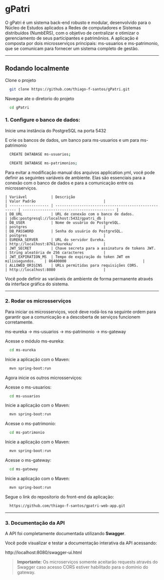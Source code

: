 
# gPatri

O gPatri é um sistema back-end robusto e modular, desenvolvido para o Núcleo de Estudos aplicados a Redes de computadores e Sistemas distribuídos (NumbERS), com o objetivo de centralizar e otimizar o gerenciamento de seus participantes e patrimônios. A aplicação é composta por dois microsserviços principais: ms-usuarios e ms-patrimonio, que se comunicam para fornecer um sistema completo de gestão.

---

## Rodando localmente

Clone o projeto

```bash
  git clone https://github.com/thiago-f-santos/gPatri.git
```
Navegue ate o diretorio do projeto

```bash
  cd gPatri
```

### 1. Configure o banco de dados: 

Inicie uma instância do PostgreSQL na porta 5432

E crie os bancos de dados, um banco para ms-usuarios e um para ms-patrimonio

```bash
  CREATE DATABASE ms-usuarios;
```

```bash
  CREATE DATABASE ms-patrimonios;
```
Para evitar a modificação manual dos arquivos application.yml, você pode definir as seguintes variáveis de ambiente. Elas são essenciais para a conexão com o banco de dados e para a comunicação entre os microsserviços.

    | Variável           | Descrição                                            | Valor Padrão                               |
    | ------------------ | ---------------------------------------------------- | ------------------------------------------ |
    | DB_URL             | URL de conexão com o banco de dados.                 | jdbc:postgresql://localhost:5432/gpatri_db |
    | DB_USER            | Nome de usuário do PostgreSQL.                       | postgres                                   |
    | DB_PASSWORD        | Senha do usuário do PostgreSQL.                      | postgres                                   |
    | EUREKA_SERVER      | URL do servidor Eureka.                              | http://localhost:8761/eureka/              |
    | JWT_SECRET         | Chave secreta para a assinatura de tokens JWT.       | String aleatória de 256 caracteres         |
    | JWT_EXPIRATION_MS  | Tempo de expiração do token JWT em milissegundos.    | 86400000                                   |
    | ALLOWED_ORIGINS    | URLs permitidas para requisições CORS.               | http://localhost:8080                      |

Você pode definir as variáveis de ambiente de forma permanente através da interface gráfica do sistema.

---

### 2. Rodar os microsserviços

Para iniciar os microsserviços, você deve rodá-los na seguinte ordem para garantir que a comunicação e a descoberta de serviços funcionem corretamente.

ms-eureka -> ms-usuarios -> ms-patrimonio -> ms-gateway

Acesse o módulo ms-eureka: 
```bash
  cd ms-eureka
```
Inicie a aplicação com o Maven:

```bash
  mvn spring-boot:run
```
Agora inicie os outros microsserviços:

Acesse o ms-usuarios: 
```bash
  cd ms-usuarios
```
Inicie a aplicação com o Maven:

```bash
  mvn spring-boot:run
```

Acesse o ms-patrimonio: 
```bash
  cd ms-patrimonio
```
Inicie a aplicação com o Maven:

```bash
  mvn spring-boot:run
```

Acesse o ms-gateway: 
```bash
  cd ms-gateway
```
Inicie a aplicação com o Maven:

```bash
  mvn spring-boot:run
```
Segue o link do repositorio do front-end da aplicação:
```bash
  https://github.com/thiago-f-santos/gpatri-web-app.git
```

---

### 3. Documentação da API

A API foi completamente documentada utilizando **Swagger**.

Você pode visualizar e testar a documentação interativa da API acessando:

http://localhost:8080/swagger-ui.html

> **Importante:** Os microserviços somente aceitarão requests através do Swagger caso acesso CORS estiver habilitado para o domínio do gateway.

